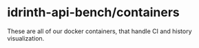 # idrinth-api-bench/containers

These are all of our docker containers, that handle CI and history visualization.
